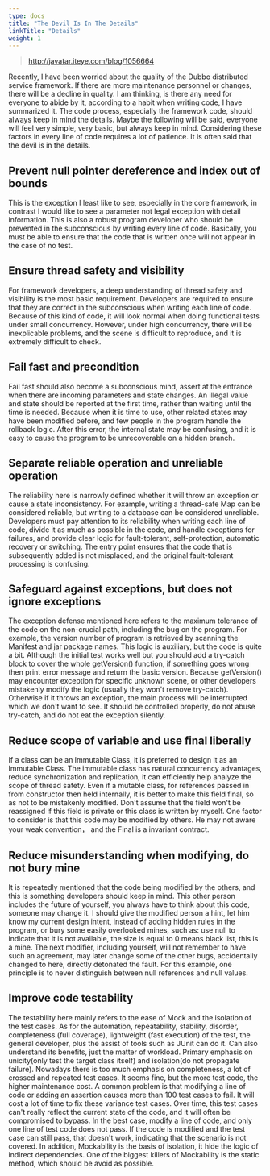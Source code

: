 ```yaml
---
type: docs
title: "The Devil Is In The Details"
linkTitle: "Details"
weight: 1
---
```



> http://javatar.iteye.com/blog/1056664

Recently, I have been worried about the quality of the Dubbo distributed service framework. If there are more maintenance personnel or changes, there will be a decline in quality. I am thinking, is there any need for everyone to abide by it, according to a habit when writing code, I have summarized it. The code process, especially the framework code, should always keep in mind the details. Maybe the following will be said, everyone will feel very simple, very basic, but always keep in mind. Considering these factors in every line of code requires a lot of patience. It is often said that the devil is in the details.

## Prevent null pointer dereference and index out of bounds

This is the exception I least like to see, especially in the core framework, in contrast I would like to see a parameter not legal exception with detail information. This is also a robust program developer who should be prevented in the subconscious by writing every line of code. Basically, you must be able to ensure that the code that is written once will not appear in the case of no test.

## Ensure thread safety and visibility

For framework developers, a deep understanding of thread safety and visibility is the most basic requirement. Developers are required to ensure that they are correct in the subconscious when writing each line of code. Because of this kind of code, it will look normal when doing functional tests under small concurrency. However, under high concurrency, there will be inexplicable problems, and the scene is difficult to reproduce, and it is extremely difficult to check.

## Fail fast and precondition

Fail fast should also become a subconscious mind, assert at the entrance when there are incoming parameters and state changes. An illegal value and state should be reported at the first time, rather than waiting until the time is needed. Because when it is time to use, other related states may have been modified before, and few people in the program handle the rollback logic. After this error, the internal state may be confusing, and it is easy to cause the program to be unrecoverable on a hidden branch.

## Separate reliable operation and unreliable operation
 
The reliability here is narrowly defined whether it will throw an exception or cause a state inconsistency. For example, writing a thread-safe Map can be considered reliable, but writing to a database can be considered unreliable. Developers must pay attention to its reliability when writing each line of code, divide it as much as possible in the code, and handle exceptions for failures, and provide clear logic for fault-tolerant, self-protection, automatic recovery or switching. The entry point ensures that the code that is subsequently added is not misplaced, and the original fault-tolerant processing is confusing.

## Safeguard against exceptions, but does not ignore exceptions

The exception defense mentioned here refers to the maximum tolerance of the code on the non-crucial path, including the bug on the program. For example, the version number of program is retrieved by scanning the Manifest and jar package names. This logic is auxiliary, but the code is quite a bit. Although the initial test works well but you should add a try-catch block to cover the whole getVersion() function, if something goes wrong then print error message and return the basic version. Because getVersion() may encounter exception for specific unknown scene, or other developers mistakenly modify the logic (usually they won't remove try-catch). Otherwise if it throws an exception, the main process will be interrupted which we don't want to see. It should be controlled properly, do not abuse try-catch, and do not eat the exception silently.

## Reduce scope of variable and use final liberally

If a class can be an Immutable Class, it is preferred to design it as an Immutable Class. The immutable class has natural concurrency advantages, reduce synchronization and replication, it can efficiently help analyze the scope of thread safety. Even if a mutable class, for references passed in from constructor then held internally, it is better to make this field final, so as not to be mistakenly modified. Don't assume that the field won't be reassigned if this field is private or this class is written by myself. One factor to consider is that this code may be modified by others. He may not aware your weak convention， and the Final is a invariant contract.

## Reduce misunderstanding when modifying, do not bury mine
 
It is repeatedly mentioned that the code being modified by the others, and this is something developers should keep in mind. This other person includes the future of yourself, you always have to think about this code, someone may change it. I should give the modified person a hint, let him know my current design intent, instead of adding hidden rules in the program, or bury some easily overlooked mines, such as: use null to indicate that it is not available, the size is equal to 0 means black list, this is a mine. The next modifier, including yourself, will not remember to have such an agreement, may later change some of the other bugs, accidentally changed to here, directly detonated the fault. For this example, one principle is to never distinguish between null references and null values.

## Improve code testability
The testability here mainly refers to the ease of Mock and the isolation of the test cases. As for the automation, repeatability, stability, disorder, completeness (full coverage), lightweight (fast execution) of the test, the general developer, plus the assist of tools such as JUnit can do it. Can also understand its benefits, just the matter of workload. Primary emphasis on unicity(only test the target class itself) and isolation(do not propagate failure). Nowadays there is too much emphasis on completeness, a lot of crossed and repeated test cases. It seems fine, but the more test code, the higher maintenance cost. A common problem is that modifying a line of code or adding an assertion causes more than 100 test cases to fail. It will cost a lot of time to fix these variance test cases. Over time, this test cases can't really reflect the current state of the code, and it will often be compromised to bypass. In the best case, modify a line of code, and only one line of test code does not pass. If the code is modified and the test case can still pass, that doesn't work, indicating that the scenario is not covered. In addition, Mockability is the basis of isolation, it hide the logic of indirect dependencies. One of the biggest killers of Mockability is the static method, which should be avoid as possible.
